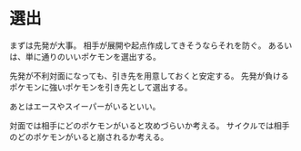 # 選出

まずは先発が大事。
相手が展開や起点作成してきそうならそれを防ぐ。
あるいは、単に通りのいいポケモンを選出する。

先発が不利対面になっても、引き先を用意しておくと安定する。
先発が負けるポケモンに強いポケモンを引き先として選出する。

あとはエースやスイーパーがいるといい。

対面では相手にどのポケモンがいると攻めづらいか考える。
サイクルでは相手のどのポケモンがいると崩されるか考える。
